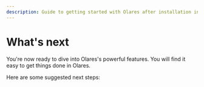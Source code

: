 ```yaml
---
description: Guide to getting started with Olares after installation including initial setup, configuration, and essential features.
---
```



# What's next

You're now ready to dive into Olares's powerful features. You will find it easy to get things done in Olares. 

Here are some suggested next steps:


<div class="launch-card-container">
  <!-- Card 1 -->
  <LaunchCard
    class="launch-card"
    title="Explore use cases"
    description="Discover the various ways you can leverage Olares in daily life."
    :links="[
      { text: 'Stable Diffusion', href: '/use-cases/stable-diffusion' },
      { text: 'Open WebUI',        href: '/use-cases/openwebui'        },
      { text: 'Perplexica',        href: '/use-cases/perplexica'       },
      { text: 'Dify',              href: '/use-cases/dify'             },
      { text: 'Steam',              href: '/use-cases/stream-game'      }
    ]"
    buttonText="Learn more"
    buttonLink="../use-cases/"
  />

  <!-- Card 2 -->
  <LaunchCard
    class="launch-card"
    title="Try Olares apps"
    description="Familiarize yourself with the system applications on Olares."
    :links="[
      { text: 'Profile', href: '../olares/profile' },
      { text: 'Market',  href: '../olares/market' },
      { text: 'Files',   href: '../olares/files/' },
      { text: 'Settings',   href: '../olares/settings/' },
      { text: 'Wise',    href: '../olares/wise/'  }
    ]"
    buttonText="Learn more"
    buttonLink="../olares/"
  />
  <!-- Card 3 -->
  
   <LaunchCard
    class="launch-card"
    title="Get started with LarePass"
    description="Use the LarePass client to manage your account, VPN, device, and more."
    :links="[
      { text: 'Manage accounts', href: '../larepass/create-account' },
      { text: 'Enable VPN',  href: '../larepass/private-network' },
      { text: 'Manage device',   href: '../larepass/manage-device' },
      { text: 'Sync file',   href: '../larepass/sync-share' },
      { text: 'Collect content',    href: '../larepass/manage-knowledge'},
    ]"
    buttonText="Learn more"
    buttonLink="../larepass/"
    />

  <!-- Card 3 -->
  <LaunchCard
    class="launch-card"
    title="Understand Olares"
    description="Deepen your understanding of Olares."
    :links="[
      { text: 'Olares ID',  href: '/manual/concepts/olares-id' },
      { text: 'Account',    href: '/manual/concepts/account'   },
      { text: 'Application',href: '/manual/concepts/application' },
      { text: 'Network',href: '/manual/concepts/network' },
      { text: 'Data',href: '/manual/concepts/data' },
    ]"
    buttonText="Learn more"
    buttonLink="../concepts/"
  />
</div>

<style>
/* ──────────────────────────────────────────────────────────────
   Layout container: neat responsive grid (1–3 cards per row)
   ────────────────────────────────────────────────────────────── */
.launch-card-container {
  display: grid;
  gap: 1.5rem;
  grid-template-columns: repeat(auto-fill, minmax(260px, 1fr));
  margin-top: 0.75rem;
}

/* ──────────────────────────────────────────────────────────────
   Individual card: equal height + button fixed to bottom
   ────────────────────────────────────────────────────────────── */
.launch-card {
  display: flex;
  flex-direction: column;   /* stack children vertically            */
  height: 100%;             /* stretch to equal height in the grid  */
  padding: 1.25rem 1.5rem;
  background: var(--vp-c-bg);
  border: 1px solid var(--vp-c-divider);
  border-radius: 12px;
}

/* Typography tweaks (optional) */
.launch-card h3 { margin: 0 0 .5rem; }
.launch-card p  { margin: 0 0 1rem; }

/* List grows to fill spare space, pushing button down */
.launch-card ul {
  margin: 0 0 1.5rem;
  padding-left: 1.2rem;
  flex-grow: 1;             /* absorbs extra vertical space         */
}

/* Button sits at the very bottom of the card */
.launch-card a.btn {
  margin-top: auto;         /* pushes itself to the bottom          */
  align-self: flex-start;   /* keep left-aligned (optional)         */

  display: inline-block;
  padding: .45rem 1.1rem;
  border-radius: 6px;
  background: #ff5252;
  color: #fff;
  font-weight: 500;
  text-decoration: none;
  transition: opacity .15s ease;
}
.launch-card a.btn:hover { opacity: .85; }
</style>